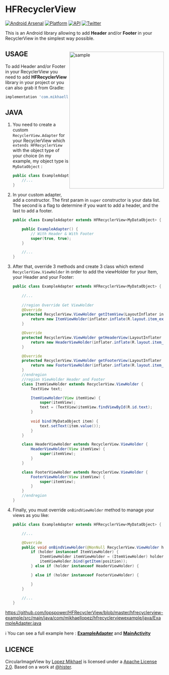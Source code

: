HFRecyclerView
=================

[![Android Arsenal](https://img.shields.io/badge/Android%20Arsenal-HFRecyclerView-lightgrey.svg?style=flat)](https://android-arsenal.com/details/1/3196)
[![Platform](https://img.shields.io/badge/platform-android-green.svg)](http://developer.android.com/index.html)
[![API](https://img.shields.io/badge/API-7%2B-brightgreen.svg?style=flat)](https://android-arsenal.com/api?level=7)
[![Twitter](https://img.shields.io/badge/Twitter-@LopezMikhael-blue.svg?style=flat)](http://twitter.com/lopezmikhael)

This is an Android library allowing to add **Header** and/or **Footer** in your RecyclerView in the simplest way possible.

<img src="/preview/preview.gif" alt="sample" title="sample" width="300" height="435" align="right" vspace="20" />

USAGE
-----

To add Header and/or Footer in your RecyclerView you need to add **HFRecyclerView** library in your project or you can also grab it from Gradle:

```groovy
implementation 'com.mikhaellopez:hfrecyclerview:1.1.1'
```

JAVA
-----

1. You need to create a custom `RecyclerView.Adapter` for your RecyclerView which `extends HFRecyclerView` with the object type of your choice (in my example, my object type is `MyDataObject` :

    ```java
    public class ExampleAdapter extends HFRecyclerView<MyDataObject> {
        //...
    }
    ```
2. In your custom adapter, add a constructor. The first param in `super` constructor is your data list. The second is a flag to determine if you want to add a header, and the last to add a footer.
 
    ```java
    public class ExampleAdapter extends HFRecyclerView<MyDataObject> {
    
        public ExampleAdapter() {
            // With Header & With Footer
            super(true, true);
        }
    
        //...
    }
    ```
3. After that, override 3 methods and create 3 class which extend `RecyclerView.ViewHolder` in order to add the viewHolder for your Item, your Header and your Footer:

    ```java
    public class ExampleAdapter extends HFRecyclerView<MyDataObject> {
        
        //...
        
        //region Override Get ViewHolder
        @Override
        protected RecyclerView.ViewHolder getItemView(LayoutInflater inflater, ViewGroup parent) {
            return new ItemViewHolder(inflater.inflate(R.layout.item_example, parent, false));
        }

        @Override
        protected RecyclerView.ViewHolder getHeaderView(LayoutInflater inflater, ViewGroup parent) {
            return new HeaderViewHolder(inflater.inflate(R.layout.item_header, parent, false));
        }

        @Override
        protected RecyclerView.ViewHolder getFooterView(LayoutInflater inflater, ViewGroup parent) {
            return new FooterViewHolder(inflater.inflate(R.layout.item_footer, parent, false));
        }
        //endregion
        //region ViewHolder Header and Footer
        class ItemViewHolder extends RecyclerView.ViewHolder {
            TextView text;

            ItemViewHolder(View itemView) {
                super(itemView);
                text = (TextView)itemView.findViewById(R.id.text);
            }
            
            void bind(MyDataObject item) {
                text.setText(item.value());
            }
        }

        class HeaderViewHolder extends RecyclerView.ViewHolder {
            HeaderViewHolder(View itemView) {
                super(itemView);
            }
        }

        class FooterViewHolder extends RecyclerView.ViewHolder {
            FooterViewHolder(View itemView) {
                super(itemView);
            }
        }
        //endregion
    }
    ```

4. Finally, you must override `onBindViewHolder` method to manage your views as you like:

    ```java
    public class ExampleAdapter extends HFRecyclerView<MyDataObject> {
    
        //...
    
        @Override
        public void onBindViewHolder(@NonNull RecyclerView.ViewHolder holder, int position) {
            if (holder instanceof ItemViewHolder) {
                ItemViewHolder itemViewHolder = (ItemViewHolder) holder;
                itemViewHolder.bind(getItem(position));
            } else if (holder instanceof HeaderViewHolder) {

            } else if (holder instanceof FooterViewHolder) {

            }
        }
        
        //...
    }
    ```

https://github.com/lopspower/HFRecyclerView/blob/master/hfrecyclerview-example/src/main/java/com/mikhaellopez/hfrecyclerviewexample/java/ExampleAdapter.java

:information_source: You can see a full example here : [**ExampleAdapter**](/hfrecyclerview-example/src/main/java/com/mikhaellopez/hfrecyclerviewexample/java/ExampleAdapter.java) and [**MainActivity**](/hfrecyclerview-example/src/main/java/com/mikhaellopez/hfrecyclerviewexample/java/MainActivity.java)

LICENCE
-----

CircularImageView by [Lopez Mikhael](http://mikhaellopez.com/) is licensed under a [Apache License 2.0](http://www.apache.org/licenses/LICENSE-2.0). Based on a work at [@hister](http://stackoverflow.com/a/26573338/1832221).
